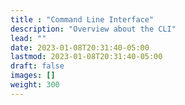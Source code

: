 ```yaml
---
title : "Command Line Interface"
description: "Overview about the CLI"
lead: ""
date: 2023-01-08T20:31:40-05:00
lastmod: 2023-01-08T20:31:40-05:00
draft: false
images: []
weight: 300
---
```

